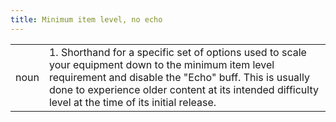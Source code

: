 ```yaml
---
title: Minimum item level, no echo
---
```

| | |
| --- | --- |
| noun | 1.  	Shorthand for a specific set of options used to scale your equipment down to the minimum item level requirement and disable the "Echo" buff. This is usually done to experience older content at its intended difficulty level at the time of its initial release.	|
